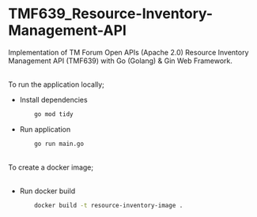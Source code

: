 # TMF639_Resource-Inventory-Management-API
Implementation of TM Forum Open APIs (Apache 2.0) Resource Inventory Management API (TMF639) with Go (Golang) & Gin Web Framework. <br><br>

To run the application locally;

* Install dependencies
    ```bash
        go mod tidy
    ```


* Run application
    ```bash
        go run main.go
   ```
    
<br>
To create a docker image;<br><br>

* Run docker build
    ```bash
        docker build -t resource-inventory-image .
    ```
